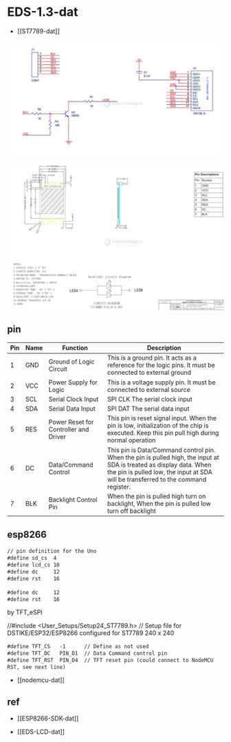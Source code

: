 # EDS-1.3-dat

- [[ST7789-dat]]

![](2025-08-19-12-59-13.png)

![](2025-08-19-13-02-37.png)


## pin 



| Pin | Name | Function                              | Description                                                                                                                                                                                               |
| --- | ---- | ------------------------------------- | --------------------------------------------------------------------------------------------------------------------------------------------------------------------------------------------------------- |
| 1   | GND  | Ground of Logic Circuit               | This is a ground pin. It acts as a reference for the logic pins. It must be connected to external ground                                                                                                  |
| 2   | VCC  | Power Supply for Logic                | This is a voltage supply pin. It must be connected to external source                                                                                                                                     |
| 3   | SCL  | Serial Clock Input                    | SPI CLK The serial clock input                                                                                                                                                                                    |
| 4   | SDA  | Serial Data Input                     | SPI DAT The serial data input                                                                                                                                                                                     |
| 5   | RES  | Power Reset for Controller and Driver | This pin is reset signal input. When the pin is low, initialization of the chip is executed. Keep this pin pull high during normal operation                                                              |
| 6   | DC   | Data/Command Control                  | This pin is Data/Command control pin. When the pin is pulled high, the input at SDA is treated as display data. When the pin is pulled low, the input at SDA will be transferred to the command register. |
| 7   | BLK  | Backlight Control Pin                 | When the pin is pulled high turn on backlight, When the pin is pulled low turn off backlight                                                                                                              |

## esp8266 

    // pin definition for the Uno
    #define sd_cs  4
    #define lcd_cs 10
    #define dc     12
    #define rst    16

    #define dc     12
    #define rst    16

by TFT_eSPI

//#include <User_Setups/Setup24_ST7789.h>            // Setup file for DSTIKE/ESP32/ESP8266 configured for ST7789 240 x 240

    #define TFT_CS   -1      // Define as not used
    #define TFT_DC   PIN_D1  // Data Command control pin
    #define TFT_RST  PIN_D4  // TFT reset pin (could connect to NodeMCU RST, see next line)

- [[nodemcu-dat]]

## ref 

- [[ESP8266-SDK-dat]]

- [[EDS-LCD-dat]]